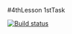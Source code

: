 #4thLesson 1stTask

[![Build status](https://ci.appveyor.com/api/projects/status/0yestgwc3iuyxqq4?svg=true)](https://ci.appveyor.com/project/AlexRax277/js-adv-4thlesson-1task)
